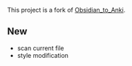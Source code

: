 This project is a fork of [Obsidian_to_Anki](https://github.com/ObsidianToAnki).

## New
- scan current file
- style modification